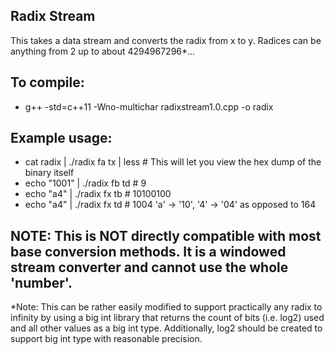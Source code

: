 ## Radix Stream
This takes a data stream and converts the radix from x to y. Radices can be anything from 2 up to about 4294967296*...

## To compile:<br>
- g++ -std=c++11 -Wno-multichar radixstream1.0.cpp -o radix

## Example usage:
- cat radix | ./radix fa tx | less # This will let you view the hex dump of the binary itself<br>
- echo "1001" | ./radix fb td # 9<br>
- echo "a4" | ./radix fx tb # 10100100<br>
- echo "a4" | ./radix fx td # 1004 'a' -&gt; '10', '4' -&gt; '04' as opposed to 164<br>

## NOTE: This is NOT directly compatible with most base conversion methods. It is a windowed stream converter and cannot use the whole 'number'.

*Note: This can be rather easily modified to support practically any radix to infinity by using a big int library that returns the count of bits (i.e. log2) used and all other values as a big int type. Additionally, log2 should be created to support big int type with reasonable precision.

